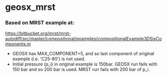# geosx_mrst

### Based on MRST example at: ###
https://bitbucket.org/mrst/mrst-autodiff/src/master/compositional/examples/compositionalExample3DSixComponents.m

* GEOSX has MAX_COMPONENT=5, and so last component of original example (i.e. 'C25-80') is not used.
* Initial pressure (p_i) in original example is 150bar. GEOSX run fails with 150 bar and so 200 bar is used. MRST run fails with 200 bar of p_i.
